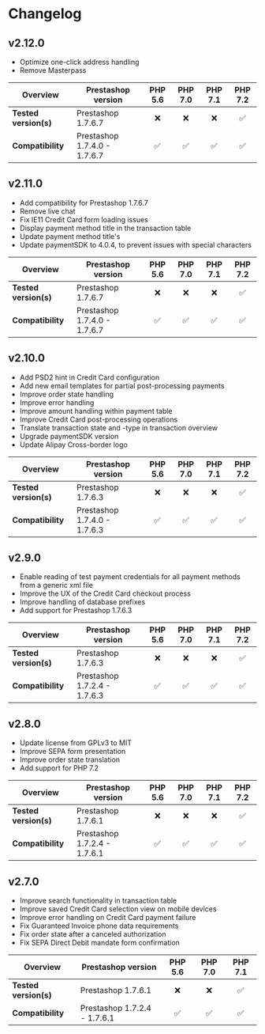 # Changelog

## v2.12.0

*   Optimize one-click address handling
*   Remove Masterpass

| Overview              | Prestashop version            | PHP 5.6   | PHP 7.0   | PHP 7.1 | PHP 7.2 |  
|-----------------------|-------------------------------|:---------:|:---------:|:-------:|:-------:|  
| **Tested version(s)** | Prestashop 1.7.6.7            | :x:       | :x:       | :x:     | &#9989; |  
| **Compatibility**     | Prestashop 1.7.4.0 - 1.7.6.7  | &#9989;   | &#9989;   | &#9989; | &#9989; | 

## v2.11.0

*   Add compatibility for Prestashop 1.7.6.7
*   Remove live chat
*   Fix IE11 Credit Card form loading issues
*   Display payment method title in the transaction table
*   Update payment method title's
*   Update paymentSDK to 4.0.4, to prevent issues with special characters

| Overview              | Prestashop version            | PHP 5.6   | PHP 7.0   | PHP 7.1 | PHP 7.2 |  
|-----------------------|-------------------------------|:---------:|:---------:|:-------:|:-------:|  
| **Tested version(s)** | Prestashop 1.7.6.7            | :x:       | :x:       | :x:     | &#9989; |  
| **Compatibility**     | Prestashop 1.7.4.0 - 1.7.6.7  | &#9989;   | &#9989;   | &#9989; | &#9989; | 

## v2.10.0

*   Add PSD2 hint in Credit Card configuration  
*   Add new email templates for partial post-processing payments  
*   Improve order state handling  
*   Improve error handling  
*   Improve amount handling within payment table  
*   Improve Credit Card post-processing operations  
*   Translate transaction state and -type in transaction overview  
*   Upgrade paymentSDK version  
*   Update Alipay Cross-border logo  

| Overview              | Prestashop version            | PHP 5.6   | PHP 7.0   | PHP 7.1 | PHP 7.2 |  
|-----------------------|-------------------------------|:---------:|:---------:|:-------:|:-------:|  
| **Tested version(s)** | Prestashop 1.7.6.3            | :x:       | :x:       | :x:     | &#9989; |  
| **Compatibility**     | Prestashop 1.7.4.0 - 1.7.6.3  | &#9989;   | &#9989;   | &#9989; | &#9989; |  


## v2.9.0

*   Enable reading of test payment credentials for all payment methods from a generic xml file
*   Improve the UX of the Credit Card checkout process
*   Improve handling of database prefixes
*   Add support for Prestashop 1.7.6.3

| Overview              | Prestashop version            | PHP 5.6   | PHP 7.0   | PHP 7.1 | PHP 7.2 |  
|-----------------------|-------------------------------|:---------:|:---------:|:-------:|:-------:|  
| **Tested version(s)** | Prestashop 1.7.6.3            | :x:       | :x:       | :x:     | &#9989; |  
| **Compatibility**     | Prestashop 1.7.2.4 - 1.7.6.3  | &#9989;   | &#9989;   | &#9989; | &#9989; |  

## v2.8.0

*   Update license from GPLv3 to MIT
*   Improve SEPA form presentation
*   Improve order state translation
*   Add support for PHP 7.2

| Overview              | Prestashop version            | PHP 5.6   | PHP 7.0   | PHP 7.1 | PHP 7.2 |
|-----------------------|-------------------------------|:---------:|:---------:|:-------:|:-------:|
| **Tested version(s)** | Prestashop 1.7.6.1            | :x:       | :x:       | :x:     | &#9989; |
| **Compatibility**     | Prestashop 1.7.2.4 - 1.7.6.1  | &#9989;   | &#9989;   | &#9989; | &#9989; |

## v2.7.0

*   Improve search functionality in transaction table  
*   Improve saved Credit Card selection view on mobile devices  
*   Improve error handling on Credit Card payment failure  
*   Fix Guaranteed Invoice phone data requirements  
*   Fix order state after a canceled authorization  
*   Fix SEPA Direct Debit mandate form confirmation  

|  Overview             | Prestashop version            | PHP 5.6   | PHP 7.0   | PHP 7.1 |  
|-----------------------|-------------------------------|:---------:|:---------:|:-------:|  
| **Tested version(s)** | Prestashop 1.7.6.1            | :x:       | :x:       | &#9989; |  
| **Compatibility**     | Prestashop 1.7.2.4 - 1.7.6.1  | &#9989;   | &#9989;   | &#9989; |  
